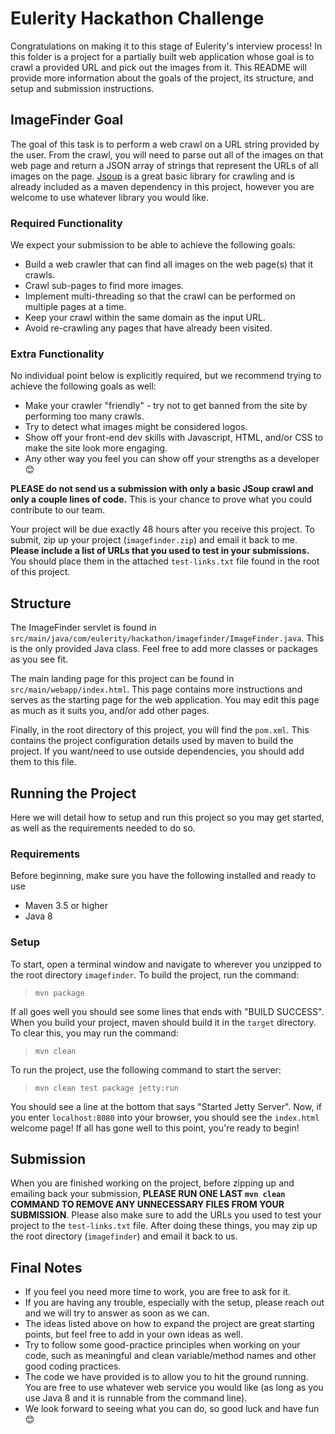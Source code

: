 # Eulerity Hackathon Challenge

Congratulations on making it to this stage of Eulerity's interview process! In this folder is a project for a partially
built web application whose goal is to crawl a provided URL and pick out the images from it. This README will provide
more information about the goals of the project, its structure, and setup and submission instructions.

## ImageFinder Goal

The goal of this task is to perform a web crawl on a URL string provided by the user. From the crawl, you will need to
parse out all of the images on that web page and return a JSON array of strings that represent the URLs of all images on
the page. [Jsoup](https://jsoup.org/) is a great basic library for crawling and is already included as a maven
dependency in this project, however you are welcome to use whatever library you would like.

### Required Functionality

We expect your submission to be able to achieve the following goals:

- Build a web crawler that can find all images on the web page(s) that it crawls.
- Crawl sub-pages to find more images.
- Implement multi-threading so that the crawl can be performed on multiple pages at a time.
- Keep your crawl within the same domain as the input URL.
- Avoid re-crawling any pages that have already been visited.

### Extra Functionality

No individual point below is explicitly required, but we recommend trying to achieve the following goals as well:

- Make your crawler "friendly" - try not to get banned from the site by performing too many crawls.
- Try to detect what images might be considered logos.
- Show off your front-end dev skills with Javascript, HTML, and/or CSS to make the site look more engaging.
- Any other way you feel you can show off your strengths as a developer 😊

**PLEASE do not send us a submission with only a basic JSoup crawl and only a couple lines of code.** This is your
chance to prove what you could contribute to our team.

Your project will be due exactly 48 hours after you receive this project. To submit, zip up your
project (`imagefinder.zip`) and email it back to me. **Please include a list of URLs that you used to test in your
submissions.** You should place them in the attached `test-links.txt` file found in the root of this project.

## Structure

The ImageFinder servlet is found in `src/main/java/com/eulerity/hackathon/imagefinder/ImageFinder.java`. This is the
only provided Java class. Feel free to add more classes or packages as you see fit.

The main landing page for this project can be found in `src/main/webapp/index.html`. This page contains more
instructions and serves as the starting page for the web application. You may edit this page as much as it suits you,
and/or add other pages.

Finally, in the root directory of this project, you will find the `pom.xml`. This contains the project configuration
details used by maven to build the project. If you want/need to use outside dependencies, you should add them to this
file.

## Running the Project

Here we will detail how to setup and run this project so you may get started, as well as the requirements needed to do
so.

### Requirements

Before beginning, make sure you have the following installed and ready to use

- Maven 3.5 or higher
- Java 8

### Setup

To start, open a terminal window and navigate to wherever you unzipped to the root directory `imagefinder`. To build the
project, run the command:

> `mvn package`

If all goes well you should see some lines that ends with "BUILD SUCCESS". When you build your project, maven should
build it in the `target` directory. To clear this, you may run the command:

> `mvn clean`

To run the project, use the following command to start the server:

> `mvn clean test package jetty:run`

You should see a line at the bottom that says "Started Jetty Server". Now, if you enter `localhost:8080` into your
browser, you should see the `index.html` welcome page! If all has gone well to this point, you're ready to begin!

## Submission

When you are finished working on the project, before zipping up and emailing back your submission, **PLEASE RUN ONE
LAST `mvn clean` COMMAND TO REMOVE ANY UNNECESSARY FILES FROM YOUR SUBMISSION**. Please also make sure to add the URLs
you used to test your project to the `test-links.txt` file. After doing these things, you may zip up the root
directory (`imagefinder`) and email it back to us.

## Final Notes

- If you feel you need more time to work, you are free to ask for it.
- If you are having any trouble, especially with the setup, please reach out and we will try to answer as soon as we
  can.
- The ideas listed above on how to expand the project are great starting points, but feel free to add in your own ideas
  as well.
- Try to follow some good-practice principles when working on your code, such as meaningful and clean variable/method
  names and other good coding practices.
- The code we have provided is to allow you to hit the ground running. You are free to use whatever web service you
  would like (as long as you use Java 8 and it is runnable from the command line).
- We look forward to seeing what you can do, so good luck and have fun 😊
